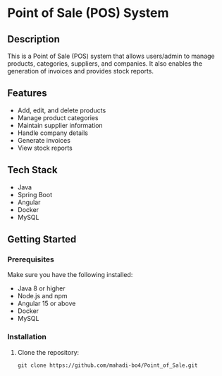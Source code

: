 # Point of Sale (POS) System

## Description
This is a Point of Sale (POS) system that allows users/admin to manage products, categories, suppliers, and companies. It also enables the generation of invoices and provides stock reports.

## Features

- Add, edit, and delete products
- Manage product categories
- Maintain supplier information
- Handle company details
- Generate invoices
- View stock reports

## Tech Stack

- Java
- Spring Boot
- Angular
- Docker
- MySQL

## Getting Started

### Prerequisites

Make sure you have the following installed:

- Java 8 or higher
- Node.js and npm
- Angular 15 or above
- Docker
- MySQL

### Installation

1. Clone the repository:

   ```CMD
   git clone https://github.com/mahadi-bo4/Point_of_Sale.git
